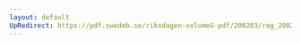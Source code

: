 ```yaml
---
layout: default
UpRedirect: https://pdf.swedeb.se/riksdagen-volumeG-pdf/200203/reg_200203/reg_200203_0141.pdf
---
```

